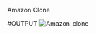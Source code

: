 Amazon Clone

#OUTPUT
![Amazon_clone](https://github.com/user-attachments/assets/bddfbf48-9aa9-4c46-bb4b-b1c57b82ba31)

